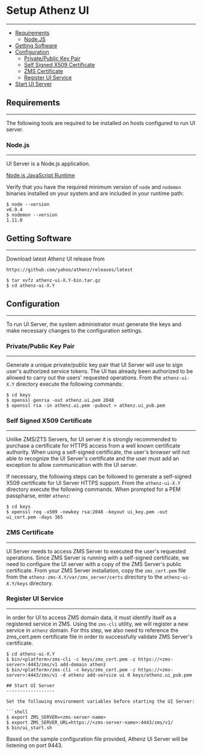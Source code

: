 # Setup Athenz UI
-----------------

* [Requirements](#requirements)
    * [Node.JS](#nodejs)
* [Getting Software](#getting-software)
* [Configuration](#configuration)
    * [Private/Public Key Pair](#privatepublic-key-pair)
    * [Self Signed X509 Certificate](#self-signed-x509-certificate)
    * [ZMS Certificate](#zms-certificate)
    * [Register UI Service](#register-ui-service)
* [Start UI Server](#start-ui-server)

## Requirements
---------------

The following tools are required to be installed on hosts
configured to run UI server.

### Node.js
-----------

UI Server is a Node.js application.

[Node.js JavaScript Runtime](https://nodejs.org/en/)

Verify that you have the required minimum version of `node` and
`nodemon` binaries installed on your system and are included
in your runtime path:

```shell
$ node --version
v6.9.4
$ nodemon --version
1.11.0
```

## Getting Software
-------------------

Download latest Athenz UI release from

```
https://github.com/yahoo/athenz/releases/latest
```

```shell
$ tar xvfz athenz-ui-X.Y-bin.tar.gz
$ cd athenz-ui-X.Y
```

## Configuration
----------------

To run UI Server, the system administrator must generate the keys
and make necessary changes to the configuration settings.

### Private/Public Key Pair
---------------------------

Generate a unique private/public key pair that UI Server will use
to sign user's authorized service tokens. The UI has already been
authorized to be allowed to carry out the users' requested
operations. From the `athenz-ui-X.Y` directory execute the following
commands:

```shell
$ cd keys
$ openssl genrsa -out athenz.ui.pem 2048
$ openssl rsa -in athenz.ui.pem -pubout > athenz.ui_pub.pem
```

### Self Signed X509 Certificate
--------------------------------

Unlike ZMS/ZTS Servers, for UI server it is strongly recommended
to purchase a certificate for HTTPS access from a well known
certificate authority. When using a self-signed certificate,
the user's browser will not able to recognize the UI Server's
certificate and the user must add an exception to allow
communication with the UI server.

If necessary, the following steps can be followed to generate
a self-signed X509 certificate for UI Server HTTPS support.
From the `athenz-ui-X.Y` directory execute the following
commands. When prompted for a PEM passpharse, enter `athenz`:

```shell
$ cd keys
$ openssl req -x509 -newkey rsa:2048 -keyout ui_key.pem -out ui_cert.pem -days 365
```

### ZMS Certificate
-------------------

UI Server needs to access ZMS Server to executed the user's requested
operations. Since ZMS Server is running with a self-signed certificate,
we need to configure the UI server with a copy of the ZMS Server's
public certificate. From your ZMS Server installation, copy the
`zms_cert.pem` file from the `athenz-zms-X.Y/var/zms_server/certs` directory
to the `athenz-ui-X.Y/keys` directory.

### Register UI Service
------------------------

In order for UI to access ZMS domain data, it must identify itself
as a registered service in ZMS. Using the `zms-cli` utility, we will
register a new service in `athenz` domain. For this step, we also
need to reference the zms_cert.pem certificate file in order to
successfully validate ZMS Server's certificate.

```shell
$ cd athenz-ui-X.Y
$ bin/<platform>/zms-cli -c keys/zms_cert.pem -z https://<zms-server>:4443/zms/v1 add-domain athenz
$ bin/<platform>/zms-cli -c keys/zms_cert.pem -z https://<zms-server>:4443/zms/v1 -d athenz add-service ui 0 keys/athenz.ui_pub.pem

## Start UI Server
------------------

Set the following environment variables before starting the UI Server:

```shell
$ export ZMS_SERVER=<zms-server-name>
$ export ZMS_SERVER_URL=https://<zms-server-name>:4443/zms/v1/
$ bin/ui_start.sh
```

Based on the sample configuration file provided, Athenz UI Server will be listening
on port 9443.
